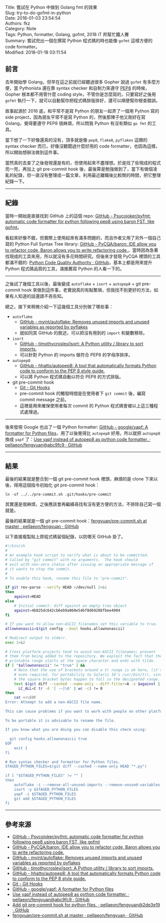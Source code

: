 Title: 嘗試在 Python 中做到 Golang fmt 的效果  
Slug: try-to-do-gofmt-in-python  
Date: 2018-01-03 23:54:54  
Authors: fkz  
Category: Note  
Tags: Python, formatter, Golang, gofmt, 2018 iT 邦幫忙鐵人賽  
Summary: 嘗試兜出一個在撰寫 Python 程式碼的時也能像 `gofmt` 這樣方便的 code formatter。  
Modified: 2018-01-18 03:11:54  
  
  
## 前言  
  
去年開始學 Golang，但早在這之前就已經聽過很多 Gopher 說過 `gofmt` 有多麼方便，當 Pythonista 還在靠 syntax checker 和自制力來遵守 [PEP8](https://www.python.org/dev/peps/pep-0008/) 的時候，Gopher 根本都不用管什麼 coding style，不管你是怎麼寫的，只要寫好之後用 `gofmt` 執行一下，就可以自動幫你把程式碼排版排好，還可以順便幫你檢查錯誤。  
  
故事起源於 2016 底，和平常不是寫 Python 的朋友一起弄了一個用 Python 寫的 side project，因為朋友平常不是寫 Python 的，然後那陣子他又剛好在寫 Golang，覺得要遵守 PEP8 很麻煩，所以問我 Python 有沒有類似 `go fmt` 的工具。  
  
當下想了一下好像還真的沒有，頂多就是像 `pep8`, `flake8`, `pyflakes` 這類的 syntax checker 而已，好像沒聽聞過什麼好用的 code formatter，也因為這樣，所以開始想辦法做到這件事。  
  
當然真的去查了之後發現還是有的，但使用起來不盡理想。於是找了些現成的程式兜一兜，再加上 git pre-commit hook 後，最後算是勉強做到了，當下有做個凌亂的紀錄，但一直沒有整理成一篇文章，利用最近離職後比較閒的時間，把它整理紀錄一下。  
  
---  
  
## 紀錄  
  
當時一開始是直接找到 GitHub 上的這個 repo: [GitHub - Psycojoker/pyfmt: automatic code formatter for python following pep8 using baron FST, like gofmt](https://github.com/Psycojoker/pyfmt)。  
  
看起來好像不錯，但實際上使用起來有滿多問題的，而且作者又用了另外一個自己寫的 Python Full Syntax Tree library: [GitHub - PyCQA/baron: IDE allow you to refactor code, Baron allows you to write refactoring code.](https://github.com/PyCQA/baron)，當時因為急著找現成的工具來用，所以就沒有多花時間研究。但後來才發現 PyCQA 裡頭的工具都滿不錯的: [Python Code Quality Authority · GitHub](https://github.com/PyCQA)，基本上都是用來提升 Python 程式碼品質的工具，滿推薦寫 Python 的人看一下的。  
  
---  
  
之後試了幾個工具以後，最後變成 `autoflake` + `isort` + `autopep8` + git pre-commit hook 來做到這件事，老實說真的有點繁瑣，但我找不到更好的方法，如果有人知道的話還請不吝告知。  
  
總之，接下來稍微介紹一下這幾個工具分別做了哪些事：  
  
+ `autoflake`  
    + [GitHub - myint/autoflake: Removes unused imports and unused variables as reported by pyflakes](https://github.com/myint/autoflake)  
    + 就如同其 GitHub 的敘述，可以把沒有用到的 `import` 和變數移除。  
+ `isort`  
    + [GitHub - timothycrosley/isort: A Python utility / library to sort imports.](https://github.com/timothycrosley/isort)  
    + 可以針對 Python 的 imports 做符合 PEP8 的字母序排序。  
+ `autopep8`  
    + [GitHub - hhatto/autopep8: A tool that automatically formats Python code to conform to the PEP 8 style guide.](https://github.com/hhatto/autopep8)  
    + 可以將 Python 程式碼自動以符合 PEP8 的方式排版。  
+ git pre-commit hook  
    + [Git - Git Hooks](https://git-scm.com/book/en/v2/Customizing-Git-Git-Hooks)  
    + pre-commit hook 的觸發時間是在使用者下 `git commit` 後，編寫 commit message 之前。  
    + 這裡是用來確保使用者每次 commit 的 Python 程式碼會被以上這三種程式處理過。  
  
---  
  
後來發現 Google 也出了一個 Python formatter: [GitHub - google/yapf: A formatter for Python files](https://github.com/google/yapf)，用了以後覺得比 `autopep8` 好用，所以就把 `autopep8` 換成 `yapf` 了：[Use yapf instead of autopep8 as python code formatter. · pellaeon/fengyuan@abc9fc9 · GitHub](https://github.com/pellaeon/fengyuan/commit/abc9fc995a9c49fa208716954c2bc262fe6b783e)  
  
---  
  
## 結果  
  
最後的結果就是整合到一個 git pre-commit hook 裡頭，麻煩的是 clone 下來以後，得用這個指令初始化 git pre-commit hook：  
  
```  
ln -sf ../../pre-commit.sh .git/hooks/pre-commit  
```  
  
其實還是很麻煩，之後應該會再繼續尋找有沒有更方便的方法，不排除自己寫一個就是。  
  
最後的結果就是一個 git pre-commit hook：[fengyuan/pre-commit.sh at master · pellaeon/fengyuan · GitHub](https://github.com/pellaeon/fengyuan/blob/master/pre-commit.sh)  
  
以下直接複製貼上原程式碼留個紀錄，以防哪天 GitHub 掛了。  
  
```sh  
#!/bin/sh  
#  
# An example hook script to verify what is about to be committed.  
# Called by "git commit" with no arguments.  The hook should  
# exit with non-zero status after issuing an appropriate message if  
# it wants to stop the commit.  
#  
# To enable this hook, rename this file to "pre-commit".  
  
if git rev-parse --verify HEAD >/dev/null 2>&1  
then  
	against=HEAD  
else  
	# Initial commit: diff against an empty tree object  
	against=4b825dc642cb6eb9a060e54bf8d69288fbee4904  
fi  
  
# If you want to allow non-ASCII filenames set this variable to true.  
allownonascii=$(git config --bool hooks.allownonascii)  
  
# Redirect output to stderr.  
exec 1>&2  
  
# Cross platform projects tend to avoid non-ASCII filenames; prevent  
# them from being added to the repository. We exploit the fact that the  
# printable range starts at the space character and ends with tilde.  
if [ "$allownonascii" != "true" ] &&  
	# Note that the use of brackets around a tr range is ok here, (it's  
	# even required, for portability to Solaris 10's /usr/bin/tr), since  
	# the square bracket bytes happen to fall in the designated range.  
	test $(git diff --cached --name-only --diff-filter=A -z $against |  
	  LC_ALL=C tr -d '[ -~]\0' | wc -c) != 0  
then  
	cat <<\EOF  
Error: Attempt to add a non-ASCII file name.  
  
This can cause problems if you want to work with people on other platforms.  
  
To be portable it is advisable to rename the file.  
  
If you know what you are doing you can disable this check using:  
  
  git config hooks.allownonascii true  
EOF  
	exit 1  
fi  
  
# Run syntax checker and formatter for Python files.  
STAGED_PYTHON_FILES=$(git diff --cached --name-only HEAD "*.py")  
  
if [ "$STAGED_PYTHON_FILES" != "" ]  
then  
    autoflake -i --remove-all-unused-imports --remove-unused-variables $STAGED_PYTHON_FILES  
    isort -y $STAGED_PYTHON_FILES  
    yapf -i $STAGED_PYTHON_FILES  
    git add $STAGED_PYTHON_FILES  
fi  
```  
  
---  
  
## 參考來源  
  
+ [GitHub - Psycojoker/pyfmt: automatic code formatter for python following pep8 using baron FST, like gofmt](https://github.com/Psycojoker/pyfmt)  
+ [GitHub - PyCQA/baron: IDE allow you to refactor code, Baron allows you to write refactoring code.](https://github.com/PyCQA/baron)  
+ [GitHub - myint/autoflake: Removes unused imports and unused variables as reported by pyflakes](https://github.com/myint/autoflake)  
+ [GitHub - timothycrosley/isort: A Python utility / library to sort imports.](https://github.com/timothycrosley/isort)  
+ [GitHub - hhatto/autopep8: A tool that automatically formats Python code to conform to the PEP 8 style guide.](https://github.com/hhatto/autopep8)  
+ [Git - Git Hooks](https://git-scm.com/book/en/v2/Customizing-Git-Git-Hooks)  
+ [GitHub - google/yapf: A formatter for Python files](https://github.com/google/yapf)  
+ [Use yapf instead of autopep8 as python code formatter. · pellaeon/fengyuan@abc9fc9 · GitHub](https://github.com/pellaeon/fengyuan/commit/abc9fc995a9c49fa208716954c2bc262fe6b783e)  
+ [Add git pre-commit hook for python files. · pellaeon/fengyuan@2de3e19 · GitHub](https://github.com/pellaeon/fengyuan/commit/2de3e199f2193ea25f4cd5bbb7f89673879862c6)  
+ [fengyuan/pre-commit.sh at master · pellaeon/fengyuan · GitHub](https://github.com/pellaeon/fengyuan/blob/master/pre-commit.sh)  
